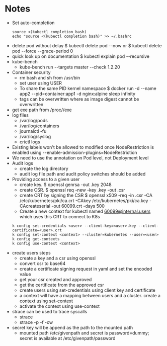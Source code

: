 # Notes

- Set auto-completion
  ```
  source <(kubectl completion bash)
  echo "source <(kubectl completion bash)" >> ~/.bashrc
  ```
- delete pod without delay $ kubectl delete pod <podname> --now or $ kubectl delete pod <pod-name> --force --grace-period 0
- quick look up on documentation $ kubectl explain pod --recursive
- kube-bench
  - kube-bench run --targets master --check 1.2.20
- Container security
  - rm bash and sh from /usr/bin
  - set user using USER
  - To share the same PID kernel namespace $ docker run -d --name app2 --pid=container:app1 -d nginx:alpine sleep infinity
  - tags can be overwritten where as image digest cannot be overwritten
- get exe path from /proc/<pid>/exe
- log files
  -  /var/log/pods
  -  /var/log/containers
  -  journalctl -fu <service>
  - /var/log/syslog
  - crictl logs
- Existing labels won't be allowed to modified once NodeRestriction is enabled using --enable-admission-plugins=NodeRestriction
- We need to use the annotation on Pod level, not Deployment level
- Audit logs
  - create the log directory
  - audit log file path and audit policy switches should be added
- Providing access to a given user
  - create key. $ openssl genrsa -out <user>.key 2048
  - create CSR. $ openssl req -new -key <user>.key -out <user>.csr
  - create CRT by signing the CSR $ openssl x509 -req -in <user>.csr -CA /etc/kubernetes/pki/ca.crt -CAkey /etc/kubernetes/pki/ca.key -CAcreateserial -out 60099.crt -days 500
  - Create a new context for kubectl named 60099@internal.users which uses this CRT to connect to K8s
  ```
  k config set-credentials <user> --client-key=<user>.key --client-certificate=<user>.crt
  k config set-context <context> --cluster=kubernetes --user=<user>
  k config get-contexts
  k config use-context <context>
  ```
- create users steps
  - create a key and a csr using openssl
  - convert csr to base64
  - create a certificate signing request in yaml and set the encoded value
  - get your csr created and approved
  - get the certificate from the approved csr
  - create users using set-credentials using client key and certificate
  - a context will have a mapping between users and a cluster. create a context using set-context
  - activate the context using use-context
- strace can be used to trace syscalls
  - strace <command>
  - strace -p <pid> -f -cw
- secret key will be append as the path to the mounted path
  - mounted path /etc/givenpath and secret is password=dummy; secret is available at /etc/givenpath/password

